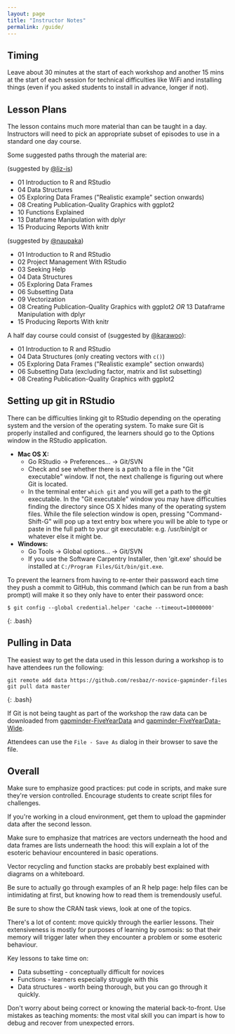 ```yaml
---
layout: page
title: "Instructor Notes"
permalink: /guide/
---
```


## Timing

Leave about 30 minutes at the start of each workshop and another 15 mins
at the start of each session for technical difficulties like WiFi and
installing things (even if you asked students to install in advance, longer if
not).

## Lesson Plans

The lesson contains much more material than can be taught in a day.
Instructors will need to pick an appropriate subset of episodes to use
in a standard one day course. 

Some suggested paths through the material are:

(suggested by [@liz-is](https://github.com/swcarpentry/r-novice-gapminder/issues/104#issuecomment-276529213))

* 01 Introduction to R and RStudio
* 04 Data Structures
* 05 Exploring Data Frames ("Realistic example" section onwards)
* 08 Creating Publication-Quality Graphics with ggplot2
* 10 Functions Explained
* 13 Dataframe Manipulation with dplyr
* 15 Producing Reports With knitr

(suggested by [@naupaka](https://github.com/swcarpentry/r-novice-gapminder/issues/104#issuecomment-312547509))
* 01 Introduction to R and RStudio
* 02 Project Management With RStudio
* 03 Seeking Help
* 04 Data Structures
* 05 Exploring Data Frames
* 06 Subsetting Data
* 09 Vectorization
* 08 Creating Publication-Quality Graphics with ggplot2 *OR*
  13 Dataframe Manipulation with dplyr
* 15 Producing Reports With knitr

A half day course could consist of (suggested by [@karawoo](https://github.com/swcarpentry/r-novice-gapminder/issues/104#issuecomment-277599864)):

* 01 Introduction to R and RStudio
* 04 Data Structures (only creating vectors with `c()`)
* 05 Exploring Data Frames ("Realistic example" section onwards)
* 06 Subsetting Data (excluding factor, matrix and list subsetting)
* 08 Creating Publication-Quality Graphics with ggplot2

## Setting up git in RStudio

There can be difficulties linking git to RStudio depending on the
operating system and the version of the operating system. To make sure
Git is properly installed and configured, the learners should go to
the Options window in the RStudio application.

* **Mac OS X:**
  * Go RStudio -> Preferences... -> Git/SVN
  * Check and see whether there is a path to a file in the "Git executable" window. If not, the next challenge is figuring out where Git is located.
  * In the terminal enter `which git` and you will get a path to the git executable. In the "Git executable" window you may have difficulties finding the directory since OS X hides many of the operating system files. While the file selection window is open, pressing "Command-Shift-G" will pop up a text entry box where you will be able to type or paste in the full path to your git executable: e.g. /usr/bin/git or whatever else it might be.
* **Windows:**
  * Go Tools -> Global options... -> Git/SVN
  * If you use the Software Carpentry Installer, then 'git.exe' should be installed at `C:/Program Files/Git/bin/git.exe`.

To prevent the learners from having to re-enter their password each time they push a commit to GitHub, this command (which can be run from a bash prompt) will make it so they only have to enter their password once:

~~~
$ git config --global credential.helper 'cache --timeout=10000000'
~~~
{: .bash}

## Pulling in Data

The easiest way to get the data used in this lesson during a workshop is
to have attendees run the following:

~~~
git remote add data https://github.com/resbaz/r-novice-gapminder-files
git pull data master
~~~
{: .bash}

If Git is not being taught as part of the workshop the raw data can be downloaded from
[gapminder-FiveYearData][gapminder-data] and
[gapminder-FiveYearData-Wide][gapminder-data-wide].

Attendees can use the `File - Save As` dialog in their browser to save the file.

## Overall

Make sure to emphasize good practices: put code in scripts, and make
sure they're version controlled. Encourage students to create script
files for challenges.

If you're working in a cloud environment, get them to upload the
gapminder data after the second lesson.

Make sure to emphasize that matrices are vectors underneath the hood
and data frames are lists underneath the hood: this will explain a
lot of the esoteric behaviour encountered in basic operations.

Vector recycling and function stacks are probably best explained
with diagrams on a whiteboard.

Be sure to actually go through examples of an R help page: help files
can be intimidating at first, but knowing how to read them is tremendously
useful.

Be sure to show the CRAN task views, look at one of the topics.

There's a lot of content: move quickly through the earlier lessons. Their
extensiveness is mostly for purposes of learning by osmosis: so that their
memory will trigger later when they encounter a problem or some esoteric behaviour.

Key lessons to take time on:

* Data subsetting - conceptually difficult for novices
* Functions - learners especially struggle with this
* Data structures - worth being thorough, but you can go through it quickly.

Don't worry about being correct or knowing the material back-to-front. Use
mistakes as teaching moments: the most vital skill you can impart is how to
debug and recover from unexpected errors.

[gapminder-data]: https://raw.githubusercontent.com/swcarpentry/r-novice-gapminder/gh-pages/_episodes_rmd/data/gapminder-FiveYearData.csv
[gapminder-data-wide]: https://raw.githubusercontent.com/swcarpentry/r-novice-gapminder/gh-pages/_episodes_rmd/data/gapminder_wide.csv
